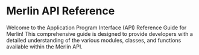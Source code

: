 # Merlin API Reference

Welcome to the Application Program Interface (API) Reference Guide for Merlin! This comprehensive guide is designed to provide developers with a detailed understanding of the various modules, classes, and functions available within the Merlin API.
